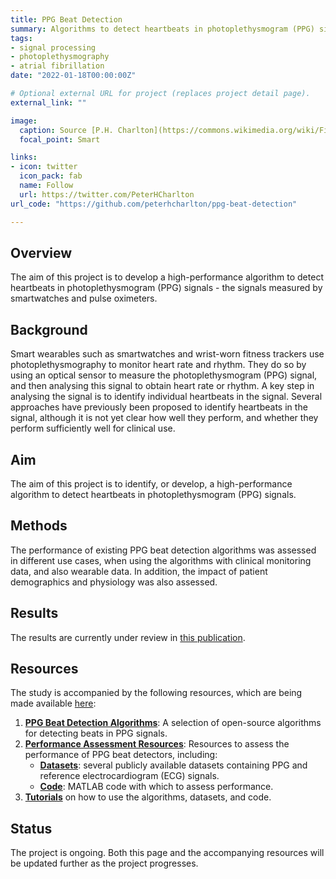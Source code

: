 ```yaml
---
title: PPG Beat Detection
summary: Algorithms to detect heartbeats in photoplethysmogram (PPG) signals
tags:
- signal processing
- photoplethysmography
- atrial fibrillation
date: "2022-01-18T00:00:00Z"

# Optional external URL for project (replaces project detail page).
external_link: ""

image:
  caption: Source [P.H. Charlton](https://commons.wikimedia.org/wiki/File:Detecting_atrial_fibrillation_(AF)_from_the_photoplethysmogram_(PPG).svg) ([CC BY 4.0](https://creativecommons.org/licenses/by/4.0/))
  focal_point: Smart

links:
- icon: twitter
  icon_pack: fab
  name: Follow
  url: https://twitter.com/PeterHCharlton
url_code: "https://github.com/peterhcharlton/ppg-beat-detection"

---
```


## Overview
The aim of this project is to develop a high-performance algorithm to detect heartbeats in photoplethysmogram (PPG) signals - the signals measured by smartwatches and pulse oximeters.

## Background
Smart wearables such as smartwatches and wrist-worn fitness trackers use photoplethysmography to monitor heart rate and rhythm. They do so by using an optical sensor to measure the photoplethysmogram (PPG) signal, and then analysing this signal to obtain heart rate or rhythm. A key step in analysing the signal is to identify individual heartbeats in the signal. Several approaches have previously been proposed to identify heartbeats in the signal, although it is not yet clear how well they perform, and whether they perform sufficiently well for clinical use.

## Aim
The aim of this project is to identify, or develop, a high-performance algorithm to detect heartbeats in photoplethysmogram (PPG) signals.

## Methods
The performance of existing PPG beat detection algorithms was assessed in different use cases, when using the algorithms with clinical monitoring data, and also wearable data. In addition, the impact of patient demographics and physiology was also assessed.

## Results
The results are currently under review in [this publication](./publication/assess_ppg_beat_detectors).

## Resources
The study is accompanied by the following resources, which are being made available [here](https://ppg-beats.readthedocs.io/):
1. **[PPG Beat Detection Algorithms](https://ppg-beats.readthedocs.io/en/latest/toolbox/ppg_beat_detectors)**: A selection of open-source algorithms for detecting beats in PPG signals.
2. **[Performance Assessment Resources](https://ppg-beats.readthedocs.io/en/latest/toolbox/performance_assessment)**: Resources to assess the performance of PPG beat detectors, including:
    - **[Datasets](https://ppg-beats.readthedocs.io/en/latest/datasets/summary)**: several publicly available datasets containing PPG and reference electrocardiogram (ECG) signals.
    - **[Code](https://ppg-beats.readthedocs.io/en/latest/toolbox/performance_assessment)**: MATLAB code with which to assess performance.
3. **[Tutorials](https://ppg-beats.readthedocs.io/en/latest/tutorials/summary)** on how to use the algorithms, datasets, and code.

## Status
The project is ongoing. Both this page and the accompanying resources will be updated further as the project progresses.